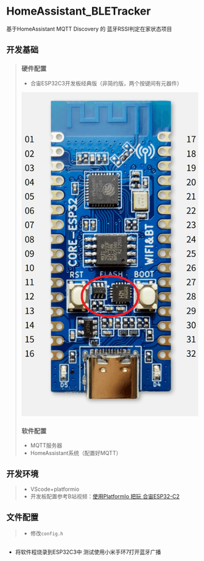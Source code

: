 # HomeAssistant_BLETracker<br>
基于HomeAssistant MQTT Discovery 的 蓝牙RSSI判定在家状态项目

## 开发基础
> ### 硬件配置
> * 合宙ESP32C3开发板经典版（非简约版，两个按键间有元器件）
> 
> ![image](img/1.png)
> ### 软件配置
> * MQTT服务器
> * HomeAssistant系统（配置好MQTT）

## 开发环境
> * VScode+platformio
> * 开发板配置参考B站视频：[使用PlatformIo 把玩 合宙ESP32-C2](https://www.bilibili.com/read/cv16215201)

## 文件配置
> * 修改`config.h`
##
* 将软件程烧录到ESP32C3中
测试使用小米手环7打开蓝牙广播

